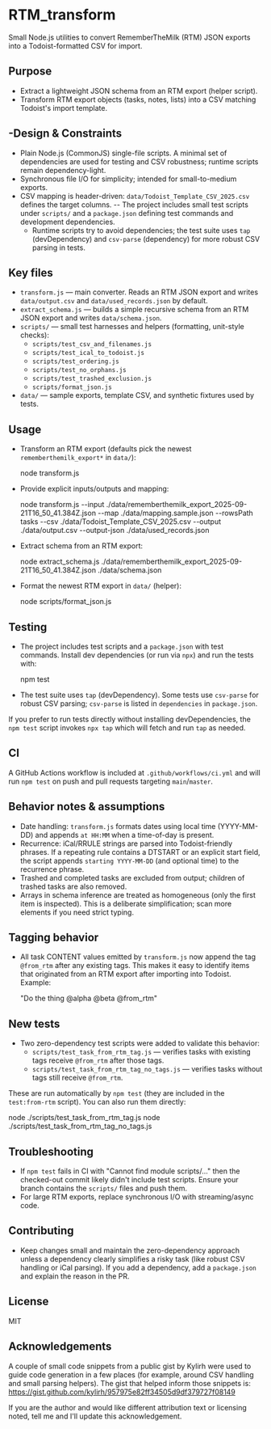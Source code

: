 RTM_transform
==============

Small Node.js utilities to convert RememberTheMilk (RTM) JSON exports into a Todoist-formatted CSV for import.

Purpose
-------
- Extract a lightweight JSON schema from an RTM export (helper script).
- Transform RTM export objects (tasks, notes, lists) into a CSV matching Todoist's import template.

-Design & Constraints
--------------------
- Plain Node.js (CommonJS) single-file scripts. A minimal set of dependencies are used for testing and CSV robustness; runtime scripts remain dependency-light.
- Synchronous file I/O for simplicity; intended for small-to-medium exports.
- CSV mapping is header-driven: `data/Todoist_Template_CSV_2025.csv` defines the target columns.
-- The project includes small test scripts under `scripts/` and a `package.json` defining test commands and development dependencies.
  - Runtime scripts try to avoid dependencies; the test suite uses `tap` (devDependency) and `csv-parse` (dependency) for more robust CSV parsing in tests.

Key files
---------
- `transform.js` — main converter. Reads an RTM JSON export and writes `data/output.csv` and `data/used_records.json` by default.
- `extract_schema.js` — builds a simple recursive schema from an RTM JSON export and writes `data/schema.json`.
- `scripts/` — small test harnesses and helpers (formatting, unit-style checks):
  - `scripts/test_csv_and_filenames.js`
  - `scripts/test_ical_to_todoist.js`
  - `scripts/test_ordering.js`
  - `scripts/test_no_orphans.js`
  - `scripts/test_trashed_exclusion.js`
  - `scripts/format_json.js`
- `data/` — sample exports, template CSV, and synthetic fixtures used by tests.

Usage
-----
- Transform an RTM export (defaults pick the newest `rememberthemilk_export*` in `data/`):

  node transform.js

- Provide explicit inputs/outputs and mapping:

  node transform.js --input ./data/rememberthemilk_export_2025-09-21T16_50_41.384Z.json --map ./data/mapping.sample.json --rowsPath tasks --csv ./data/Todoist_Template_CSV_2025.csv --output ./data/output.csv --output-json ./data/used_records.json

- Extract schema from an RTM export:

  node extract_schema.js ./data/rememberthemilk_export_2025-09-21T16_50_41.384Z.json ./data/schema.json

- Format the newest RTM export in `data/` (helper):

  node scripts/format_json.js

Testing
-------
- The project includes test scripts and a `package.json` with test commands. Install dev dependencies (or run via `npx`) and run the tests with:

  npm test

- The test suite uses `tap` (devDependency). Some tests use `csv-parse` for robust CSV parsing; `csv-parse` is listed in `dependencies` in `package.json`.

If you prefer to run tests directly without installing devDependencies, the `npm test` script invokes `npx tap` which will fetch and run `tap` as needed.

CI
--
A GitHub Actions workflow is included at `.github/workflows/ci.yml` and will run `npm test` on push and pull requests targeting `main`/`master`.

Behavior notes & assumptions
---------------------------
- Date handling: `transform.js` formats dates using local time (YYYY-MM-DD) and appends `at HH:MM` when a time-of-day is present.
- Recurrence: iCal/RRULE strings are parsed into Todoist-friendly phrases. If a repeating rule contains a DTSTART or an explicit start field, the script appends `starting YYYY-MM-DD` (and optional time) to the recurrence phrase.
- Trashed and completed tasks are excluded from output; children of trashed tasks are also removed.
- Arrays in schema inference are treated as homogeneous (only the first item is inspected). This is a deliberate simplification; scan more elements if you need strict typing.

Tagging behavior
----------------
- All task CONTENT values emitted by `transform.js` now append the tag `@from_rtm` after any existing tags. This makes it easy to identify items that originated from an RTM export after importing into Todoist. Example:

  "Do the thing @alpha @beta @from_rtm"

New tests
---------
- Two zero-dependency test scripts were added to validate this behavior:
  - `scripts/test_task_from_rtm_tag.js` — verifies tasks with existing tags receive `@from_rtm` after those tags.
  - `scripts/test_task_from_rtm_tag_no_tags.js` — verifies tasks without tags still receive `@from_rtm`.

These are run automatically by `npm test` (they are included in the `test:from-rtm` script). You can also run them directly:

  node ./scripts/test_task_from_rtm_tag.js
  node ./scripts/test_task_from_rtm_tag_no_tags.js

Troubleshooting
---------------
- If `npm test` fails in CI with "Cannot find module scripts/..." then the checked-out commit likely didn't include test scripts. Ensure your branch contains the `scripts/` files and push them.
- For large RTM exports, replace synchronous I/O with streaming/async code.

Contributing
------------
- Keep changes small and maintain the zero-dependency approach unless a dependency clearly simplifies a risky task (like robust CSV handling or iCal parsing). If you add a dependency, add a `package.json` and explain the reason in the PR.

License
-------
MIT

Acknowledgements
-----------------
A couple of small code snippets from a public gist by Kylirh were used to guide code generation in a few places (for example, around CSV handling and small parsing helpers). The gist that helped inform those snippets is: https://gist.github.com/kylirh/957975e82ff34505d9df379727f08149

If you are the author and would like different attribution text or licensing noted, tell me and I'll update this acknowledgement.

